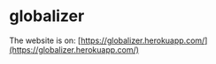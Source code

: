 # globalizer

The website is on:
[https://globalizer.herokuapp.com/](https://globalizer.herokuapp.com/)
